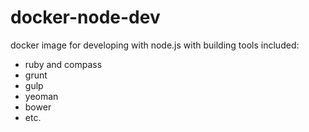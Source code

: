 docker-node-dev
==============

docker image for developing with node.js with building tools included:

- ruby and compass
- grunt
- gulp
- yeoman
- bower
- etc.

